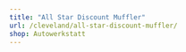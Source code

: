 ```yaml
---
title: "All Star Discount Muffler"
url: /cleveland/all-star-discount-muffler/
shop: Autowerkstatt
---
```

